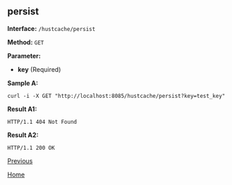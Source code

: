 ## persist ##

**Interface:** `/hustcache/persist`

**Method:** `GET`

**Parameter:** 

*  **key** (Required)  

**Sample A:**

    curl -i -X GET "http://localhost:8085/hustcache/persist?key=test_key"

**Result A1:**

	HTTP/1.1 404 Not Found
		
**Result A2:**

	HTTP/1.1 200 OK
	
[Previous](../hustcache.md)

[Home](../../../index.md)